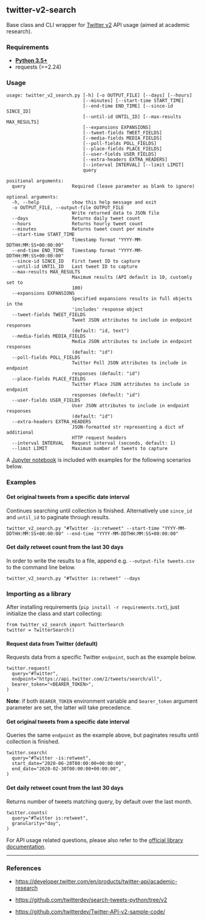 twitter-v2-search
---

Base class and CLI wrapper for [Twitter v2](https://blog.twitter.com/developer/en_us/topics/tools/2021/enabling-the-future-of-academic-research-with-the-twitter-api) API usage (aimed at academic research).

### Requirements

* **[Python 3.5+](https://www.python.org/downloads/)**
* requests (>=2.24)

### Usage

```
usage: twitter_v2_search.py [-h] [-o OUTPUT_FILE] [--days] [--hours]
                            [--minutes] [--start-time START_TIME]
                            [--end-time END_TIME] [--since-id SINCE_ID]
                            [--until-id UNTIL_ID] [--max-results MAX_RESULTS]
                            [--expansions EXPANSIONS]
                            [--tweet-fields TWEET_FIELDS]
                            [--media-fields MEDIA_FIELDS]
                            [--poll-fields POLL_FIELDS]
                            [--place-fields PLACE_FIELDS]
                            [--user-fields USER_FIELDS]
                            [--extra-headers EXTRA_HEADERS]
                            [--interval INTERVAL] [--limit LIMIT]
                            query

positional arguments:
  query                 Required (leave parameter as blank to ignore)

optional arguments:
  -h, --help            show this help message and exit
  -o OUTPUT_FILE, --output-file OUTPUT_FILE
                        Write returned data to JSON file
  --days                Returns daily tweet count
  --hours               Returns hourly tweet count
  --minutes             Returns tweet count per minute
  --start-time START_TIME
                        Timestamp format "YYYY-MM-DDTHH:MM:SS+00:00:00"
  --end-time END_TIME   Timestamp format "YYYY-MM-DDTHH:MM:SS+00:00:00"
  --since-id SINCE_ID   First tweet ID to capture
  --until-id UNTIL_ID   Last tweet ID to capture
  --max-results MAX_RESULTS
                        Maximum results (API default is 10, customly set to
                        100)
  --expansions EXPANSIONS
                        Specified expansions results in full objects in the
                        'includes' response object
  --tweet-fields TWEET_FIELDS
                        Tweet JSON attributes to include in endpoint responses
                        (default: "id, text")
  --media-fields MEDIA_FIELDS
                        Media JSON attributes to include in endpoint responses
                        (default: "id")
  --poll-fields POLL_FIELDS
                        Twitter Poll JSON attributes to include in endpoint
                        responses (default: "id")
  --place-fields PLACE_FIELDS
                        Twitter Place JSON attributes to include in endpoint
                        responses (default: "id")
  --user-fields USER_FIELDS
                        User JSON attributes to include in endpoint responses
                        (default: "id")
  --extra-headers EXTRA_HEADERS
                        JSON-formatted str representing a dict of additional
                        HTTP request headers
  --interval INTERVAL   Request interval (seconds, default: 1)
  --limit LIMIT         Maximum number of tweets to capture
```

A [Jupyter notebook](twitter_v2_search.ipynb) is included with examples for the following scenarios below.

### Examples

#### Get original tweets from a specific date interval

Continues searching until collection is finished. Alternatively use `since_id` and `until_id` to paginate through results.

```
twitter_v2_search.py "#Twitter -is:retweet" --start-time "YYYY-MM-DDTHH:MM:SS+00:00:00" --end-time "YYYY-MM-DDTHH:MM:SS+00:00:00"
```

#### Get daily retweet count from the last 30 days

In order to write the results to a file, append e.g. `--output-file tweets.csv` to the command line below.

```
twitter_v2_search.py "#Twitter is:retweet" --days
```

### Importing as a library

After installing requirements (`pip install -r requirements.txt`), just initialize the class and start collecting:

```
from twitter_v2_search import TwitterSearch
twitter = TwitterSearch()
```

#### Request data from Twitter (default)

Requests data from a specific Twitter `endpoint`, such as the example below.

```
twitter.request(
  query="#Twitter",
  endpoint="https://api.twitter.com/2/tweets/search/all",
  bearer_token="<BEARER_TOKEN>",
)
```

**Note**: if both `BEARER_TOKEN` environment variable and `bearer_token` argument parameter are set, the latter will take precedence.

#### Get original tweets from a specific date interval

Queries the same `endpoint` as the example above, but paginates results until collection is finished.

```
twitter.search(
  query="#Twitter -is:retweet",
  start_date="2020-06-20T00:00:00+00:00:00",
  end_date="2020-02-30T00:00:00+00:00:00",
)
```

#### Get daily retweet count from the last 30 days

Returns number of tweets matching query, by default over the last month.

```
twitter.counts(
  query="#Twitter is:retweet",
  granularity="day",
)
```

For API usage related questions, please also refer to the [official library documentation](https://github.com/twitterdev/search-tweets-python/tree/v2).

___

### References

* https://developer.twitter.com/en/products/twitter-api/academic-research

* https://github.com/twitterdev/search-tweets-python/tree/v2

* https://github.com/twitterdev/Twitter-API-v2-sample-code/
